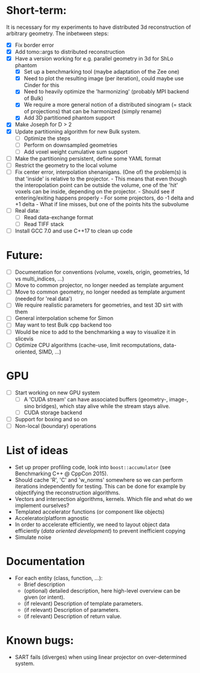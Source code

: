 # Short-term:

It is necessary for my experiments to have distributed 3d reconstruction of arbitrary geometry. The inbetween steps:
- [x] Fix border error
- [x] Add tomo::args to distributed reconstruction
- [x] Have a version working for e.g. parallel geometry in 3d for ShLo phantom
	- [x] Set up a benchmarking tool (maybe adaptation of the Zee one)
    - [x] Need to plot the resulting image (per iteration), could maybe use Cinder for this
    - [x] Need to heavily optimize the 'harmonizing' (probably MPI backend of Bulk)
    - [x] We require a more general notion of a distributed sinogram (= stack of projections) that can be harmonized (simply rename)
    - [x] Add 3D partitioned phantom support
- [x] Make Joseph for D > 2
- [x] Update partitioning algorithm for new Bulk system.
    - [ ] Optimize the steps
    - [ ] Perform on downsampled geometries
    - [ ] Add voxel weight cumulative sum support
- [ ] Make the partitioning persistent, define some YAML format
- [ ] Restrict the geometry to the local volume
- [ ] Fix center error, interpolation shenanigans. (One of) the problem(s) is that 'inside' is relative to the projector.
      - This means that even though the interopolation point can be outside the volume, one of the 'hit' voxels can be inside, depending on the projector.
      - Should see if entering/exiting happens properly
      - For some projectors, do -1 delta and +1 delta
      - What if line misses, but one of the points hits the subvolume
- [ ] Real data:
    - [ ] Read data-exchange format
    - [ ] Read TIFF stack
- [ ] Install GCC 7.0 and use C++17 to clean up code

# Future:
- [ ] Documentation for conventions (volume, voxels, origin, geometries, 1d vs multi_indices, ...)
- [ ] Move to common projector, no longer needed as template argument
- [ ] Move to common geometry, no longer needed as template argument (needed for 'real data')
- [ ] We require realistic parameters for geometries, and test 3D sirt with them
- [ ] General interpolation scheme for Simon
- [ ] May want to test Bulk cpp backend too
- [ ] Would be nice to add to the benchmarking a way to visualize it in slicevis
- [ ] Optimize CPU algorithms (cache-use, limit recomputations, data-oriented, SIMD, ...)

# GPU
- [ ] Start working on new GPU system
    - [ ] A 'CUDA stream' can have associated buffers (geometry-, image-, sino bridges), which stay alive while the stream stays alive.
    - [ ] CUDA storage backend
- [ ] Support for boxing and so on
- [ ] Non-local (boundary) operations

# List of ideas
* Set up proper profiling code, look into `boost::accumulator` (see Benchmarking C++ @ CppCon 2015).
* Should cache 'R', 'C' and 'w_norms' somewhere so we can perform iterations independently for testing. This can be done for example by objectifying the reconstruction algorithms.
* Vectors and intersection algorithms, kernels. Which file and what do we implement ourselves?
* Templated accelerator functions (or component like objects)
* Accelerator/platform agnostic
* In order to accelerate efficiently, we need to layout object data efficiently (*data oriented development*) to prevent inefficient copying
* Simulate noise

# Documentation
* For each entity (class, function, ...):
  - Brief description
  - (optional) detailed description, here high-level overview can be given (or intent).
  - (if relevant) Description of template parameters.
  - (if relevant) Description of parameters.
  - (if relevant) Description of return value.

# Known bugs:
- SART fails (diverges) when using linear projector on over-determined system.
